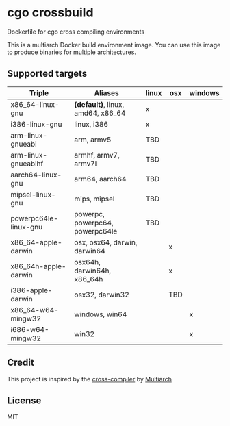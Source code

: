 # cgo crossbuild

Dockerfile for cgo cross compiling environments

This is a multiarch Docker build environment image. You can use this image to produce binaries for multiple architectures.

## Supported targets

| Triple                | Aliases                             | linux | osx  | windows |
| --------------------- | ----------------------------------- | ----- | ---- | ------- |
| x86_64-linux-gnu      | **(default)**, linux, amd64, x86_64 | x     |      |         |
| i386-linux-gnu        | linux, i386                         | x     |      |         |
| arm-linux-gnueabi     | arm, armv5                          | TBD   |      |         |
| arm-linux-gnueabihf   | armhf, armv7, armv7l                | TBD   |      |         |
| aarch64-linux-gnu     | arm64, aarch64                      | TBD   |      |         |
| mipsel-linux-gnu      | mips, mipsel                        | TBD   |      |         |
| powerpc64le-linux-gnu | powerpc, powerpc64, powerpc64le     | TBD   |      |         |
| x86_64-apple-darwin   | osx, osx64, darwin, darwin64        |       | x    |         |
| x86_64h-apple-darwin  | osx64h, darwin64h, x86_64h          |       | x    |         |
| i386-apple-darwin     | osx32, darwin32                     |       | TBD  |         |
| x86_64-w64-mingw32    | windows, win64                      |       |      | x       |
| i686-w64-mingw32      | win32                               |       |      | x       |

## Credit

This project is inspired by the [cross-compiler](https://github.com/multiarch/crossbuild) by [Multiarch](https://github.com/multiarch)

## License

MIT